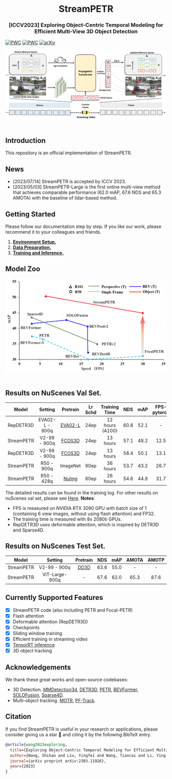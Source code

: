 <div align="center">
<h1>StreamPETR</h1>
<h3>[ICCV2023] Exploring Object-Centric Temporal Modeling for Efficient Multi-View 3D Object Detection</h3>
</div>

[![PWC](https://img.shields.io/endpoint.svg?url=https://paperswithcode.com/badge/exploring-object-centric-temporal-modeling/3d-multi-object-tracking-on-nuscenes-camera-1)](https://paperswithcode.com/sota/3d-multi-object-tracking-on-nuscenes-camera-1?p=exploring-object-centric-temporal-modeling)
[![PWC](https://img.shields.io/endpoint.svg?url=https://paperswithcode.com/badge/exploring-object-centric-temporal-modeling/3d-object-detection-on-nuscenes-camera-only)](https://paperswithcode.com/sota/3d-object-detection-on-nuscenes-camera-only?p=exploring-object-centric-temporal-modeling)
[![arXiv](https://img.shields.io/badge/arXiv-Paper-<COLOR>.svg)](https://arxiv.org/abs/2303.11926)

<div align="center">
  <img src="figs/framework.png" width="800"/>
</div><br/>

## Introduction

This repository is an official implementation of StreamPETR.

## News
- [2023/07/14] StreamPETR is accepted by ICCV 2023.
- [2023/05/03] StreamPETR-Large is the first online multi-view method that achieves comparable performance (62.0 mAP, 67.6 NDS and 65.3 AMOTA) with the baseline of lidar-based method. 

## Getting Started

Please follow our documentation step by step. If you like our work, please recommend it to your colleagues and friends.

1. [**Environment Setup.**](./docs/setup.md)
2. [**Data Preparation.**](./docs/data_preparation.md)
3. [**Training and Inference.**](./docs/training_inference.md)

## Model Zoo
<div align="center">
  <img src="figs/fps.png" width="550"/>
</div><br/>

## Results on NuScenes Val Set.
| Model | Setting |Pretrain| Lr Schd | Training Time | NDS| mAP|FPS-pytorch | Config | Download |
| :---: | :---: | :---: | :---: | :---:|:---:| :---: | :---: | :---: | :---: |
RepDETR3D| EVA02-L - 900q | [EVA02-L](https://github.com/exiawsh/storage/releases/download/v1.0/eva02_L_coco_det_sys_o365_remapped.pth) | 24ep | 12 hours (A100) | 60.8 | 52.1 | - |[config](projects/configs/RepDETR3D/repdetr3d_eva02_800_bs2_seq_24e.py) |[model](https://github.com/exiawsh/storage/releases/download/v1.0/repdetr3d_eva02_800_bs2_seq_24e.pth)|
|StreamPETR| V2-99 - 900q | [FCOS3D](https://github.com/exiawsh/storage/releases/download/v1.0/fcos3d_vovnet_imgbackbone-remapped.pth) | 24ep | 13 hours | 57.1 | 48.2 | 12.5 |[config](projects/configs/StreamPETR/stream_petr_vov_flash_800_bs2_seq_24e.py) |[model](https://github.com/exiawsh/storage/releases/download/v1.0/stream_petr_vov_flash_800_bs2_seq_24e.pth)/[log](https://github.com/exiawsh/storage/releases/download/v1.0/stream_petr_vov_flash_800_bs2_seq_24e.log) |
RepDETR3D| V2-99 - 900q | [FCOS3D](https://github.com/exiawsh/storage/releases/download/v1.0/fcos3d_vovnet_imgbackbone-remapped.pth) | 24ep | 13 hours | 58.4 | 50.1 | 13.1 |[config](projects/configs/RepDETR3D/repdetr3d_vov_800_bs2_seq_24e.py) |[model](https://github.com/exiawsh/storage/releases/download/v1.0/repdetr3d_vov_800_bs2_seq_24e.pth)/[log](https://github.com/exiawsh/storage/releases/download/v1.0/repdetr3d_vov_800_bs2_seq_24e.log) |
|StreamPETR| R50 - 900q | ImageNet | 90ep | 36 hours | 53.7 | 43.2 | 26.7 |[config](projects/configs/StreamPETR/stream_petr_r50_flash_704_bs2_seq_90e.py) |[model](https://github.com/exiawsh/storage/releases/download/v1.0/stream_petr_r50_flash_704_bs2_seq_90e.pth)/[log](https://github.com/exiawsh/storage/releases/download/v1.0/stream_petr_r50_flash_704_bs2_seq_90e.log) |
|StreamPETR| R50 - 428q | [NuImg](https://download.openmmlab.com/mmdetection3d/v0.1.0_models/nuimages_semseg/cascade_mask_rcnn_r50_fpn_coco-20e_20e_nuim/cascade_mask_rcnn_r50_fpn_coco-20e_20e_nuim_20201009_124951-40963960.pth) | 60ep | 26 hours | 54.6 |44.9 | 31.7 |[config](projects/configs/StreamPETR/stream_petr_r50_flash_704_bs2_seq_428q_nui_60e.py)| [model](https://github.com/exiawsh/storage/releases/download/v1.0/stream_petr_r50_flash_704_bs2_seq_428q_nui_60e.pth)/[log](https://github.com/exiawsh/storage/releases/download/v1.0/stream_petr_r50_flash_704_bs2_seq_428q_nui_60e.log) |


The detailed results can be found in the training log. For other results on nuScenes val set, please see [Here](docs/training_inference.md).
**Notes**: 
- FPS is measured on NVIDIA RTX 3090 GPU with batch size of 1 (containing 6 view images, without using flash attention) and FP32. 
- The training time is measured with 8x 2080ti GPUs.
- RepDETR3D uses deformable attention, which is inspired by DETR3D and Sparse4D.

## Results on NuScenes Test Set.
| Model | Setting |Pretrain|NDS| mAP|AMOTA|AMOTP|
| :---: | :---: | :---: | :---: | :---:| :---: | :---:|
|StreamPETR| V2-99 - 900q | [DD3D](https://github.com/exiawsh/storage/releases/download/v1.0/dd3d_det_final.pth) | 63.6| 55.0 | - | - |
|StreamPETR| ViT-Large-900q | - | 67.6| 62.0 | 65.3| 87.6 |


## Currently Supported Features

- [x] StreamPETR code (also including PETR and Focal-PETR)
- [x] Flash attention
- [x] Deformable attention (RepDETR3D)
- [x] Checkpoints
- [x] Sliding window training
- [x] Efficient training in streaming video
- [x] [TensorRT inference](https://github.com/NVIDIA/DL4AGX/tree/master/AV-Solutions/streampetr-trt)
- [x] 3D object tracking

## Acknowledgements

We thank these great works and open-source codebases:

* 3D Detection. [MMDetection3d](https://github.com/open-mmlab/mmdetection3d), [DETR3D](https://github.com/WangYueFt/detr3d), [PETR](https://github.com/megvii-research/PETR), [BEVFormer](https://github.com/fundamentalvision/BEVFormer), [SOLOFusion](https://github.com/Divadi/SOLOFusion), [Sparse4D](https://github.com/linxuewu/Sparse4D).
* Multi-object tracking. [MOTR](https://github.com/megvii-research/MOTR), [PF-Track](https://github.com/TRI-ML/PF-Track).


## Citation

If you find StreamPETR is useful in your research or applications, please consider giving us a star 🌟 and citing it by the following BibTeX entry.
```bibtex
@article{wang2023exploring,
  title={Exploring Object-Centric Temporal Modeling for Efficient Multi-View 3D Object Detection},
  author={Wang, Shihao and Liu, Yingfei and Wang, Tiancai and Li, Ying and Zhang, Xiangyu},
  journal={arXiv preprint arXiv:2303.11926},
  year={2023}
}
```
